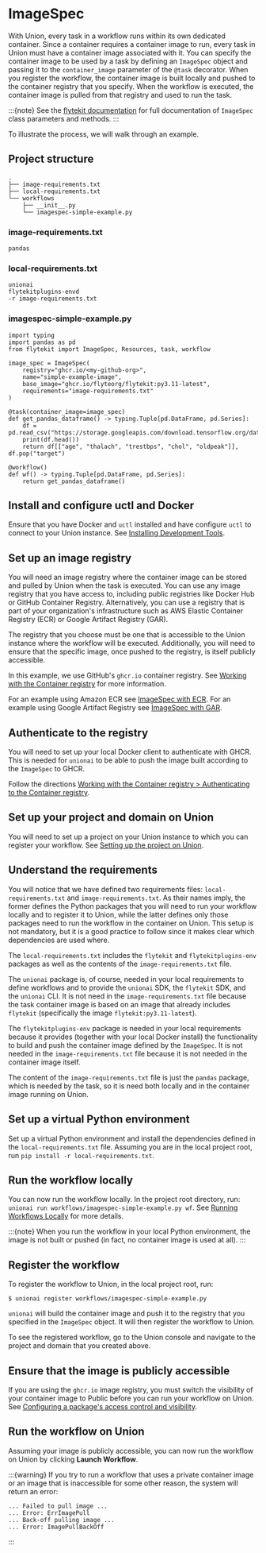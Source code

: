 # ImageSpec

With Union, every task in a workflow runs within its own dedicated container.
Since a container requires a container image to run, every task in Union must have a container image associated with it.
You can specify the container image to be used by a task by defining an `ImageSpec` object and passing it to the `container_image` parameter of the `@task` decorator.
When you register the workflow, the container image is built locally and pushed to the container registry that you specify.
When the workflow is executed, the container image is pulled from that registry and used to run the task.

:::{note}
See the [flytekit documentation](https://docs.flyte.org/en/latest/api/flytekit/generated/flytekit.image_spec.ImageSpec.html#flytekit.image_spec.ImageSpec) for full documentation of `ImageSpec` class parameters and methods.
:::

To illustrate the process, we will walk through an example.

## Project structure

```
.
├── image-requirements.txt
├── local-requirements.txt
└── workflows
    ├── __init__.py
    └── imagespec-simple-example.py
```

### image-requirements.txt

```
pandas
```

### local-requirements.txt

```
unionai
flytekitplugins-envd
-r image-requirements.txt
```

### imagespec-simple-example.py

```{code-block} python
import typing
import pandas as pd
from flytekit import ImageSpec, Resources, task, workflow

image_spec = ImageSpec(
    registry="ghcr.io/<my-github-org>",
    name="simple-example-image",
    base_image="ghcr.io/flyteorg/flytekit:py3.11-latest",
    requirements="image-requirements.txt"
)

@task(container_image=image_spec)
def get_pandas_dataframe() -> typing.Tuple[pd.DataFrame, pd.Series]:
    df = pd.read_csv("https://storage.googleapis.com/download.tensorflow.org/data/heart.csv")
    print(df.head())
    return df[["age", "thalach", "trestbps", "chol", "oldpeak"]], df.pop("target")

@workflow()
def wf() -> typing.Tuple[pd.DataFrame, pd.Series]:
    return get_pandas_dataframe()
```

## Install and configure uctl and Docker

Ensure that you have Docker and `uctl` installed and have configure `uctl` to connect to your Union instance.
See [Installing Development Tools](../../../getting-started/installing-development-tools).

## Set up an image registry

You will need an image registry where the container image can be stored and pulled by Union when the task is executed.
You can use any image registry that you have access to, including public registries like Docker Hub or GitHub Container Registry.
Alternatively, you can use a registry that is part of your organization's infrastructure such as AWS Elastic Container Registry (ECR) or Google Artifact Registry (GAR).

The registry that you choose must be one that is accessible to the Union instance where the workflow will be executed.
Additionally, you will need to ensure that the specific image, once pushed to the registry, is itself publicly accessible.

In this example, we use GitHub's `ghcr.io` container registry.
See [Working with the Container registry](https://docs.github.com/en/packages/working-with-a-github-packages-registry/working-with-the-container-registry) for more information.

For an example using Amazon ECR see [ImageSpec with ECR](./imagespec-with-ecr).
For an example using Google Artifact Registry see [ImageSpec with GAR](./imagespec-with-gar).

## Authenticate to the registry

You will need to set up your local Docker client to authenticate with GHCR. This is needed for `unionai` to be able to push the image built according to the `ImageSpec` to GHCR.

Follow the directions [Working with the Container registry > Authenticating to the Container registry](https://docs.github.com/en/packages/working-with-a-github-packages-registry/working-with-the-container-registry.md#authenticating-to-the-container-registry).

## Set up your project and domain on Union

You will need to set up a project on your Union instance to which you can register your workflow.
See [Setting up the project on Union](../../../getting-started/setting-up-the-project-on-union).

## Understand the requirements

You will notice that we have defined two requirements files: `local-requirements.txt` and `image-requirements.txt`.
As their names imply, the former defines the Python packages that you will need to run your workflow locally and to register it to Union,
while the latter defines only those packages need to run the workflow in the container on Union.
This setup is not mandatory, but it is a good practice to follow since it makes clear which dependencies are used where.

The `local-requirements.txt` includes the `flytekit` and `flytekitplugins-env` packages as well as the contents of the `image-requirements.txt` file.

The `unionai` package is, of course, needed in your local requirements to define workflows and to provide the `unionai` SDK, the `flytekit` SDK, and the `unionai` CLI.
It is not need in the `image-requirements.txt` file because the task container image is based on an image that already includes `flytekit` (specifically the image `flytekit:py3.11-latest`).

The `flytekitplugins-env` package is needed in your local requirements because it provides (together with your local Docker install) the functionality to build and push the container image defined by the `ImageSpec`.
It is not needed in the `image-requirements.txt` file because it is not needed in the container image itself.

The content of the `image-requirements.txt` file is just the `pandas` package, which is needed by the task, so it is need both locally and in the container image running on Union.

## Set up a virtual Python environment

Set up a virtual Python environment and install the dependencies defined in the `local-requirements.txt` file.
Assuming you are in the local project root, run `pip install -r local-requirements.txt`.

## Run the workflow locally

You can now run the workflow locally.
In the project root directory, run: `unionai run workflows/imagespec-simple-example.py wf`.
See [Running Workflows Locally](../../../getting-started/running-in-a-local-python-environment.md) for more details.

:::{note}
When you run the workflow in your local Python environment, the image is not built or pushed (in fact, no container image is used at all).
:::

## Register the workflow

To register the workflow to Union, in the local project root, run:

```{code-block} shell
$ unionai register workflows/imagespec-simple-example.py
```

`unionai` will build the container image and push it to the registry that you specified in the `ImageSpec` object.
It will then register the workflow to Union.

To see the registered workflow, go to the Union console and navigate to the project and domain that you created above.

## Ensure that the image is publicly accessible

If you are using the `ghcr.io` image registry, you must switch the visibility of your container image to Public before you can run your workflow on Union.
See [Configuring a package's access control and visibility](https://docs.github.com/en/packages/learn-github-packages/configuring-a-packages-access-control-and-visibility.md#about-inheritance-of-access-permissions-and-visibility).

## Run the workflow on Union

Assuming your image is publicly accessible, you can now run the workflow on Union by clicking **Launch Workflow**.

:::{warning}
If you try to run a workflow that uses a private container image or an image that is inaccessible for some other reason, the system will return an error:

```
... Failed to pull image ...
... Error: ErrImagePull
... Back-off pulling image ...
... Error: ImagePullBackOff
```
:::
